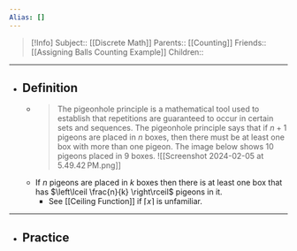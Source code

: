 ```yaml
---
Alias: []
---
```

> [!Info]
> Subject:: [[Discrete Math]]
> Parents:: [[Counting]]
> Friends:: [[Assigning Balls Counting Example]]
> Children:: 
---
- ## Definition
	- > The pigeonhole principle is a mathematical tool used to establish that repetitions are guaranteed to occur in certain sets and sequences. The pigeonhole principle says that if $n+1$ pigeons are placed in $n$ boxes, then there must be at least one box with more than one pigeon. The image below shows $10$ pigeons placed in $9$ boxes.
	  ![[Screenshot 2024-02-05 at 5.49.42 PM.png]]
	- If $n$ pigeons are placed in $k$ boxes then there is at least one box that has $\left\lceil  \frac{n}{k}  \right\rceil$ pigeons in it.
		- See [[Ceiling Function]] if $\lceil x \rceil$ is unfamiliar.
---
- ## Practice